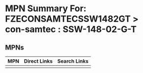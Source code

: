 



# MPN Summary For: FZECONSAMTECSSW1482GT > con-samtec : SSW-148-02-G-T

## MPNs
  

|MPN|Direct Links|Search Links|
| :--- | :--- | :--- |
||||
